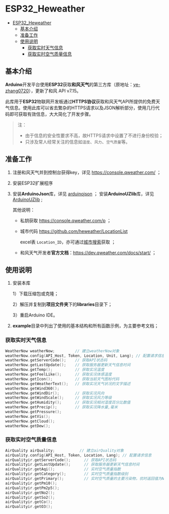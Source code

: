 # ESP32_Heweather

- [ESP32_Heweather](#esp32-heweather)
  * [基本介绍](#基本介绍)
  * [准备工作](#准备工作)
  * [使用说明](#使用说明)
    + [获取实时天气信息](#获取实时天气信息)
    + [获取实时空气质量信息](#获取实时空气质量信息)

## 基本介绍

**Arduino**开发平台使用**ESP32**获取**和风天气**的第三方库（原地址：[ye-zhang0720](https://github.com/ye-zhang0720/ESP32_HEWEATHER)），更新了和风 API v7.15。



此库用于**ESP32**物联网开发板通过**HTTPS协议**获取和风天气API所提供的免费天气信息。使用此库可以省去繁杂的HTTPS请求以及JSON解析部分，使用几行代码即可获取有效信息，大大简化了开发步骤。

> 注：
>
> - 由于信息的安全性要求不高，故HTTPS请求中设置了不进行身份校验；
> - 只涉及常人经常关注的信息如`温度`、`风力`、`空气质量`等。



## 准备工作

1. 注册和风天气并到控制台获得key，详见 https://console.qweather.com/ ；

2. 安装ESP32扩展程序

3. 安装**ArduinoJson**库，详见 [arduinojson](https://github.com/bblanchon/ArduinoJson) ；
   安装**ArduinoUZlib**库，详见 [ArduinoUZlib](https://github.com/tignioj/ArduinoUZlib) ;

	其他说明：

	- 私钥获取 https://console.qweather.com/p ；

	- 城市代码 https://github.com/heweather/LocationList

		excel表 `Location_ID`，亦可通过[城市搜索](https://github.com/qwd/LocationList/blob/master/China-City-List-latest.csv)获取 ；

	- 和风天气开发者**官方文档**：https://dev.qweather.com/docs/start/  ；

## 使用说明

1. 安装本库

	1）下载压缩包或克隆；

	2）解压并复制到**项目文件夹**下的**libraries**目录下；

	3）重启Arduino IDE。

2. **example**目录中列出了使用的基本结构和所有函数示例，为主要参考文档；

### 获取实时天气信息

  ```c++
WeatherNow weatherNow;         // 建立weatherNow对象
weatherNow.config(API_Host, Token, Location, Unit, Lang); // 配置请求信息
weatherNow.getServerCode();    // 获取API状态码   
weatherNow.getLastUpdate();    // 获取服务器更新天气信息时间
weatherNow.getTemp();          // 获取实况温度
weatherNow.getFeelLike();      // 获取实况体感温度
weatherNow.getIcon();          // 获取当前天气图标代码
weatherNow.getWeatherText();   // 获取实况天气状况的文字描述
weatherNow.getWind360();
weatherNow.getWindDir();       // 获取实况风向
weatherNow.getWindScale();     // 获取实况风力等级
weatherNow.getHumidity();      // 获取实况相对湿度百分比数值
weatherNow.getPrecip();        // 获取实况降水量,毫米
weatherNow.getPressure();
weatherNow.getVis();
weatherNow.getCloud();
weatherNow.getDew();
  ```



### 获取实时空气质量信息

```c++
AirQuality airQuality;           // 建立airQuality对象
airQuality.config(API_Host, Token, Location, Lang); // 配置请求信息
airQualityir.getServerCode();      // 获取API状态码
airQualityir.getLastUpdate();      // 获取服务器更新天气信息时间
airQualityir.getAqi();             // 实时空气质量指数
airQualityir.getCategory();        // 实时空气质量指数级别
airQualityir.getPrimary();         // 实时空气质量的主要污染物，优时返回值为NA
airQualityir.getPm10();
airQualityir.getPm2p5();
airQualityir.getNo2();
airQualityir.getSo2();
airQualityir.getCo();
airQualityir.getO3();
```





















